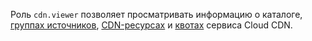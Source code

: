 Роль `cdn.viewer` позволяет просматривать информацию о каталоге, [группах источников](../../cdn/concepts/origins.md), [CDN-ресурсах](../../cdn/concepts/resource.md) и [квотах](../../cdn/concepts/limits.md#cdn-quotas) сервиса Cloud CDN.